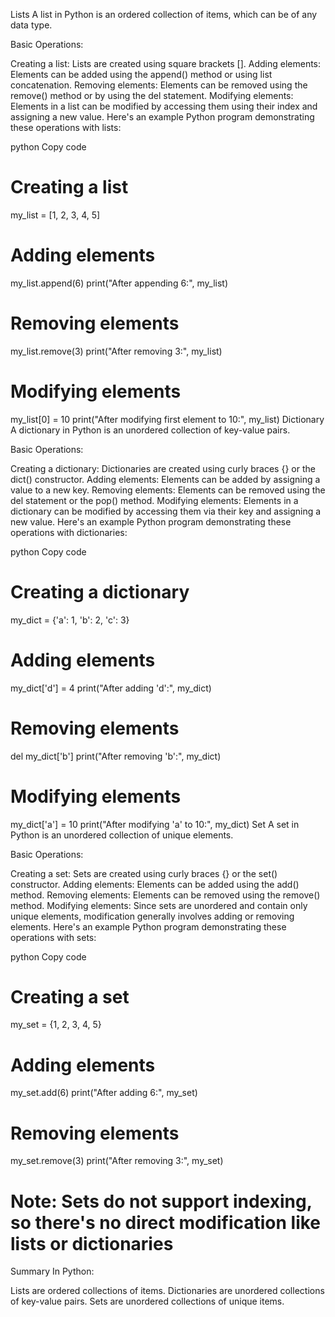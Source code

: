 Lists
A list in Python is an ordered collection of items, which can be of any data type.

Basic Operations:

Creating a list: Lists are created using square brackets [].
Adding elements: Elements can be added using the append() method or using list concatenation.
Removing elements: Elements can be removed using the remove() method or by using the del statement.
Modifying elements: Elements in a list can be modified by accessing them using their index and assigning a new value.
Here's an example Python program demonstrating these operations with lists:

python
Copy code
# Creating a list
my_list = [1, 2, 3, 4, 5]

# Adding elements
my_list.append(6)
print("After appending 6:", my_list)

# Removing elements
my_list.remove(3)
print("After removing 3:", my_list)

# Modifying elements
my_list[0] = 10
print("After modifying first element to 10:", my_list)
Dictionary
A dictionary in Python is an unordered collection of key-value pairs.

Basic Operations:

Creating a dictionary: Dictionaries are created using curly braces {} or the dict() constructor.
Adding elements: Elements can be added by assigning a value to a new key.
Removing elements: Elements can be removed using the del statement or the pop() method.
Modifying elements: Elements in a dictionary can be modified by accessing them via their key and assigning a new value.
Here's an example Python program demonstrating these operations with dictionaries:

python
Copy code
# Creating a dictionary
my_dict = {'a': 1, 'b': 2, 'c': 3}

# Adding elements
my_dict['d'] = 4
print("After adding 'd':", my_dict)

# Removing elements
del my_dict['b']
print("After removing 'b':", my_dict)

# Modifying elements
my_dict['a'] = 10
print("After modifying 'a' to 10:", my_dict)
Set
A set in Python is an unordered collection of unique elements.

Basic Operations:

Creating a set: Sets are created using curly braces {} or the set() constructor.
Adding elements: Elements can be added using the add() method.
Removing elements: Elements can be removed using the remove() method.
Modifying elements: Since sets are unordered and contain only unique elements, modification generally involves adding or removing elements.
Here's an example Python program demonstrating these operations with sets:

python
Copy code
# Creating a set
my_set = {1, 2, 3, 4, 5}

# Adding elements
my_set.add(6)
print("After adding 6:", my_set)

# Removing elements
my_set.remove(3)
print("After removing 3:", my_set)

# Note: Sets do not support indexing, so there's no direct modification like lists or dictionaries
Summary
In Python:

Lists are ordered collections of items.
Dictionaries are unordered collections of key-value pairs.
Sets are unordered collections of unique items.
